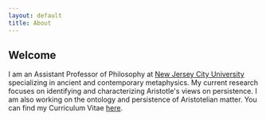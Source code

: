 ```yaml
---
layout: default
title: About
---
```


## Welcome ##


I am an Assistant Professor of Philosophy at [New Jersey City University](http:\\www.njcu.edu) specializing in ancient and contemporary metaphysics. My current research focuses on identifying and characterizing Aristotle's views on persistence. I am also working on the ontology and persistence of Aristotelian matter. You can find my Curriculum Vitae [here](about/CV.pdf).

